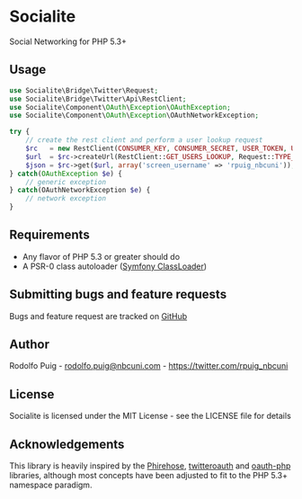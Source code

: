 # Socialite #

Social Networking for PHP 5.3+

## Usage ##

```php
use Socialite\Bridge\Twitter\Request;
use Socialite\Bridge\Twitter\Api\RestClient;
use Socialite\Component\OAuth\Exception\OAuthException;
use Socialite\Component\OAuth\Exception\OAuthNetworkException;

try {
    // create the rest client and perform a user lookup request
    $rc   = new RestClient(CONSUMER_KEY, CONSUMER_SECRET, USER_TOKEN, USER_SECRET);
    $url  = $rc->createUrl(RestClient::GET_USERS_LOOKUP, Request::TYPE_JSON);
    $json = $rc->get($url, array('screen_username' => 'rpuig_nbcuni'));
} catch(OAuthException $e) {
    // generic exception
} catch(OAuthNetworkException $e) {
    // network exception
}
```

## Requirements ##

- Any flavor of PHP 5.3 or greater should do
- A PSR-0 class autoloader ([Symfony ClassLoader](https://github.com/symfony/ClassLoader))

## Submitting bugs and feature requests ##

Bugs and feature request are tracked on [GitHub](https://github.com/telemundo/socialite/issues)

## Author ##

Rodolfo Puig - <rodolfo.puig@nbcuni.com> - <https://twitter.com/rpuig_nbcuni><br />

## License ##

Socialite is licensed under the MIT License - see the LICENSE file for details

## Acknowledgements ##

This library is heavily inspired by the [Phirehose](https://github.com/fennb/phirehose), [twitteroauth](https://github.com/abraham/twitteroauth) and [oauth-php](http://code.google.com/p/oauth-php) libraries, although most concepts have been adjusted to fit to the PHP 5.3+ namespace paradigm.
